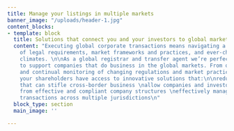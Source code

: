 ```yaml
---
title: Manage your listings in multiple markets
banner_image: "/uploads/header-1.jpg"
content_blocks:
- template: block
  title: Solutions that connect you and your investors to global markets
  content: "Executing global corporate transactions means navigating a regional maze
    of legal requirements, market frameworks and practices, and ever-changing regulatory
    climates. \n\nAs a global registrar and transfer agent we’re perfectly positioned
    to support companies that do business in the global markets. From our understanding
    and continual monitoring of changing regulations and market practices, you and
    your shareholders have access to innovative solutions that:\n\nreduce the barriers
    that can stifle cross-border business \nallow companies and investors to benefit
    from effective and compliant company structures \neffectively manage corporate
    transactions across multiple jurisdictions\n​​"
  block_type: section
  main_image: ''

---
```

